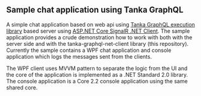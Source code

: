 ## Sample chat application using Tanka GraphQL 

A simple chat application based on web api using  [Tanka GraphQL execution library](https://github.com/pekkah/tanka-graphql) based server using [ASP.NET Core SignalR .NET Client](https://docs.microsoft.com/en-us/aspnet/core/signalr/dotnet-client?view=aspnetcore-2.2). The sample application provides a crude demonstration how to work with both with the server side and with the tanka-graphql-net-client  library (this repository). Currently the sample contains a WPF chat application and console application which logs the messages sent from the clients.  

The WPF client uses MVVM pattern to separate the logic from the UI and the core of the application is implemented as a .NET Standard 2.0 library. The console application is a Core 2.2 console application using the same shared core.  
